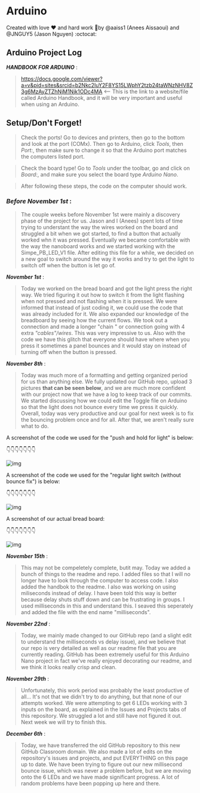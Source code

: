 # Arduino

Created with love :heart: and hard work :metal:by @aaiss1 (Anees Aissaoui) and @JNGUY5 (Jason Nguyen) :octocat:

## Arduino Project Log 
_**HANDBOOK FOR ARDUINO**_ : 
  
>https://docs.google.com/viewer?a=v&pid=sites&srcid=b2Nkc2IuY2F8YS15LWphY2tzb24taWNzNHV8Z3g6MzAyZTZhNjM1Njk1ODc4MA
> <-- This is the link to a website/file called Arduino Handbook, and it will be very important and useful when using an Arduino.

## Setup/Don't Forget!
>Check the ports! Go to devices and printers, then go to the bottom and look at the port (COMx). Then go to Arduino, click _Tools_, then _Port:_, then make sure to change it so that the Arduino port matches the computers listed port.

>Check the board type! Go to _Tools_ under the toolbar, go and click on _Board:_, and make sure you select the board type _Arduino Nano_.

>After following these steps, the code on the computer should work.


### _Before November 1st_ : 

>The couple weeks before November 1st were mainly a discovery phase of the project for us. Jason and I (Anees) spent lots of time trying to understant the way the wires worked on the board and struggled a bit when we got started, to find a button that actually worked whn it was pressed. Eventually we became comfortable with the way the nanoboard works and we started working with the Simpe_PB_LED_V1 file. After editing this file for a while, we decided on a new goal to switch around the way it works and try to get the light to switch off when the button is let go of.

_**November 1st**_ : 

>Today we worked on the bread board and got the light press the right way. We tried figuring it out how to switch it from the light flashing when not pressed and not flashing when it is pressed. We were informed that instead of just coding it, we could use the code that was already included for it. We also expanded our knowledge of the breadboard by seeing how the current flows. We took out a connection and made a longer "chain " or connection going with 4 extra _"cables"/wires_. This was very impressive to us. Also with the code we have this glitch that everyone should have where when you press it sometimes a panel bounces and it would stay on instead of turning off when the button is pressed.  

_**November 8th**_ : 

>Today was much more of a formatting and getting organized period for us than anything else. We fully updated our GitHub repo, upload 3 pictures **that can be seen below**, and we are much more confident with our project now that we have a log to keep track of our commits. We started discussing how we could edit the Toggle file on Arduino so that the light does not bounce every time we press it quickly. Overall, today was very productive and our goal for next week is to fix the bouncing problem once and for all. After that, we aren't really sure what to do.

A screenshot of the code we used for the "push and hold for light" is below:

:point_down::point_down::point_down::point_down::point_down::point_down::point_down:

![img](https://github.com/JNGUY5/Arduino/blob/master/Jj2VFO.jpg)

A screenshot of the code we used for the "regular light switch (without bounce fix") is below:

:point_down::point_down::point_down::point_down::point_down::point_down::point_down:

![img](https://github.com/JNGUY5/Arduino/blob/master/Xxj8QN.jpg)

A screenshot of our actual bread board:

:point_down::point_down::point_down::point_down::point_down::point_down::point_down:

![img](https://github.com/JNGUY5/Arduino/blob/master/H9oz7l.jpg)


_**November 15th**_ : 

>This may not be compeletely complete, butit may. Today we added a bunch of things to the readme and repo. I added files so that I will no longer have to look through the computer to access code. I also added the handbok to the readme. I also was working on using miliseconds instead of delay. I have been told this way is better because delay shuts stuff down and can be frustrating in groups. I used milliseconds in this and understand this. I seaved this seperately and added the file with the end name "milliseconds".

_**November 22nd**_ : 

>Today, we mainly made changed to our GitHub repo (and a slight edit to understand the milliseconds vs delay issue), and we believe that our repo is very detailed as well as our readme file that you are currently reading. GitHub has been extremely useful for this Arduino Nano project in fact we've really enjoyed decorating our readme, and we think it looks really crisp and clean.

_**November 29th**_ : 

>Unfortunately, this work period was probably the least productive of all... It's not that we didn't try to do anything, but that none of our attempts worked. We were attempting to get 6 LEDs working with 3 inputs on the board, as explained in the Issues and Projects tabs of this repository. We struggled a lot and still have not figured it out. Next week we will try to finish this.

_**December 6th**_ : 

>Today, we have transferred the old GitHub repository to this new GitHub Classroom domain. We also made a lot of edits on the repository's issues and projects, and put EVERYTHING on this page up to date. We have been trying to figure out our new millisecond bounce issue, which was never a problem before, but we are moving onto the 6 LEDs and we have made significant progress. A lot of random problems have been popping up here and there.

